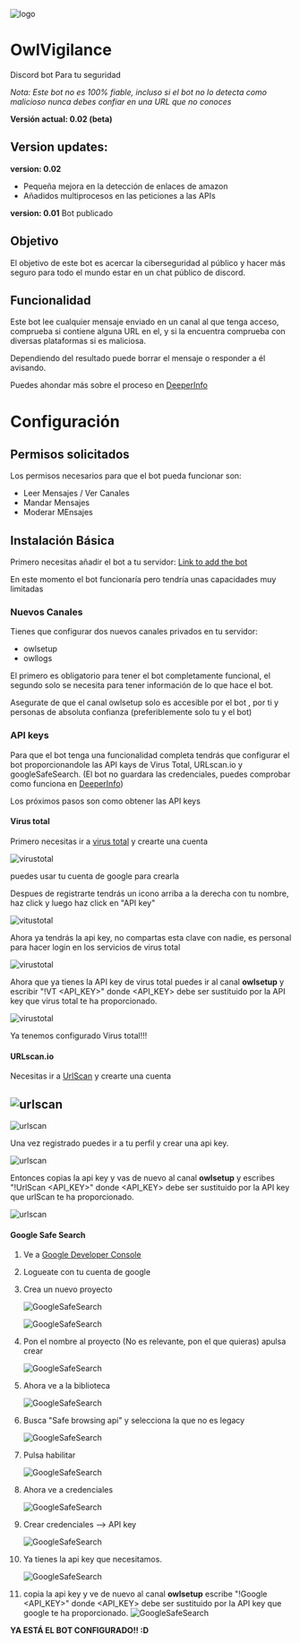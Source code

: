![logo](../Images/LogoOwlVigilance.jpg)

# OwlVigilance
Discord bot Para tu seguridad

*Nota: Este bot no es 100% fiable, incluso si el bot no lo detecta como malicioso nunca debes confiar en una URL que no conoces*

**Versión actual: 0.02 (beta)**
## Version updates:
**version: 0.02**
* Pequeña mejora en la detección de enlaces de amazon
* Añadidos multiprocesos en las peticiones a las APIs

**version: 0.01**
Bot publicado

## Objetivo
El objetivo de este bot es acercar la ciberseguridad al público y hacer más seguro para todo el mundo estar en un chat público de discord.

## Funcionalidad

Este bot lee cualquier mensaje enviado en un canal al que tenga acceso, comprueba si contiene alguna URL en el, y si la encuentra comprueba con diversas plataformas si es maliciosa.

Dependiendo del resultado puede borrar el mensaje o responder a él avisando.

Puedes ahondar más sobre el proceso en [DeeperInfo](DeeperInfo.md#owlvigilance-work)

# Configuración

## Permisos solicitados

Los permisos necesarios para que el bot pueda funcionar son:

* Leer Mensajes / Ver Canales
* Mandar Mensajes
* Moderar MEnsajes 

## Instalación Básica

Primero necesitas añadir el bot a tu servidor:
[Link to add the bot](https://discord.com/api/oauth2/authorize?client_id=1156270414960541758&permissions=11264&redirect_uri=https%3A%2F%2Fgithub.com%2Ftrilogi77%2FOwlVigilance&scope=bot)

En este momento el bot funcionaría pero tendría unas capacidades muy limitadas

### Nuevos Canales

Tienes que configurar dos nuevos canales privados en tu servidor:
* owlsetup
* owllogs

El primero es obligatorio para tener el bot completamente funcional, el segundo solo se necesita para tener información de lo que hace el bot.

Asegurate de que el canal owlsetup solo es accesible por el bot , por ti y personas de absoluta confianza (preferiblemente solo tu y el bot)

### API keys

Para que el bot tenga una funcionalidad completa tendrás que configurar el bot proporcionandole las API kays de Virus Total, URLscan.io y googleSafeSearch. (El bot no guardara las credenciales, puedes comprobar como funciona en [DeeperInfo](DeeperInfo.md#how-does-the-bot-get-the-api-keys))

Los próximos pasos son como obtener las API keys

#### Virus total

Primero necesitas ir a  [virus total](https://www.virustotal.com/) y crearte una cuenta

![virustotal](../Images/virusTotal.png)

puedes usar tu cuenta de google para crearla

Despues de registrarte tendrás un icono arriba a la derecha con tu nombre, haz click  y luego haz click en "API key"

![vitustotal](../Images/virusTotal2.png)

Ahora ya tendrás la api key, no compartas esta clave con nadie, es personal para hacer login en los servicios de virus total

![virustotal](../Images/virusTotal3.png)

Ahora que ya tienes la API key de virus total puedes ir al canal **owlsetup** y escribir "!VT <API_KEY>" donde <API_KEY> debe ser sustituido por la API key que virus total te ha proporcionado.

![virustotal](../Images/virusTotal4.png)

Ya tenemos configurado Virus total!!!


#### URLscan.io

Necesitas ir a [UrlScan](https://urlscan.io/) y crearte una cuenta

![urlscan](../Images/urlscan.png)
-
![urlscan](../Images/urlscan2.png)

Una vez registrado puedes ir a tu perfil y crear una api key.

![urlscan](../Images/urlscan3.png)

Entonces copias la api key y vas de nuevo al canal
 **owlsetup** y escribes "!UrlScan <API_KEY>" donde <API_KEY> debe ser sustituido por la API key que urlScan te ha proporcionado.

![urlscan](../Images/urlscan4.png)


#### Google Safe Search

1. Ve a [Google Developer Console](https://console.developers.google.com/)
2. Logueate con tu cuenta de google
3. Crea un nuevo proyecto
   
   ![GoogleSafeSearch](../Images/googleSafesearch.png)

   ![GoogleSafeSearch](../Images/googleSafesearch2.png)
4. Pon el nombre al proyecto (No es relevante, pon el que quieras) apulsa crear
   
   ![GoogleSafeSearch](../Images/googleSafesearch3.png)
5. Ahora ve a la biblioteca
   
   ![GoogleSafeSearch](../Images/googleSafesearch4.png)
6. Busca "Safe browsing api" y selecciona la que no es legacy
   
   ![GoogleSafeSearch](../Images/googleSafesearch5.png)
7. Pulsa habilitar
   
   ![GoogleSafeSearch](../Images/googleSafesearch6.png)
8. Ahora ve a credenciales
   
   ![GoogleSafeSearch](../Images/googleSafesearch7.png)
9.  Crear credenciales --> API key
    
    ![GoogleSafeSearch](../Images/googleSafesearch8.png)
10. Ya tienes la api key que necesitamos.
    
    ![GoogleSafeSearch](../Images/googleSafesearch9.png)

11. copia la api key y ve de nuevo al canal **owlsetup** escribe "!Google  <API_KEY>" donde <API_KEY> debe ser sustituido por la API key que google te ha proporcionado.
   ![GoogleSafeSearch](../Images/googleSafesearch10.png)

**YA ESTÁ EL BOT CONFIGURADO!! :D**